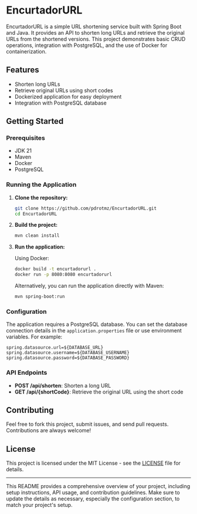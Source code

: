 

# EncurtadorURL

EncurtadorURL is a simple URL shortening service built with Spring Boot and Java. It provides an API to shorten long URLs and retrieve the original URLs from the shortened versions. This project demonstrates basic CRUD operations, integration with PostgreSQL, and the use of Docker for containerization.

## Features

- Shorten long URLs
- Retrieve original URLs using short codes
- Dockerized application for easy deployment
- Integration with PostgreSQL database

## Getting Started

### Prerequisites

- JDK 21
- Maven
- Docker
- PostgreSQL

### Running the Application

1. **Clone the repository:**

   ```bash
   git clone https://github.com/pdrotmz/EncurtadorURL.git
   cd EncurtadorURL
   ```

2. **Build the project:**

   ```bash
   mvn clean install
   ```

3. **Run the application:**

   Using Docker:

   ```bash
   docker build -t encurtadorurl .
   docker run -p 8080:8080 encurtadorurl
   ```

   Alternatively, you can run the application directly with Maven:

   ```bash
   mvn spring-boot:run
   ```

### Configuration

The application requires a PostgreSQL database. You can set the database connection details in the `application.properties` file or use environment variables. For example:

```properties
spring.datasource.url=${DATABASE_URL}
spring.datasource.username=${DATABASE_USERNAME}
spring.datasource.password=${DATABASE_PASSWORD}
```

### API Endpoints

- **POST /api/shorten**: Shorten a long URL
- **GET /api/{shortCode}**: Retrieve the original URL using the short code

## Contributing

Feel free to fork this project, submit issues, and send pull requests. Contributions are always welcome!

## License

This project is licensed under the MIT License - see the [LICENSE](LICENSE) file for details.

---

This README provides a comprehensive overview of your project, including setup instructions, API usage, and contribution guidelines. Make sure to update the details as necessary, especially the configuration section, to match your project's setup.
